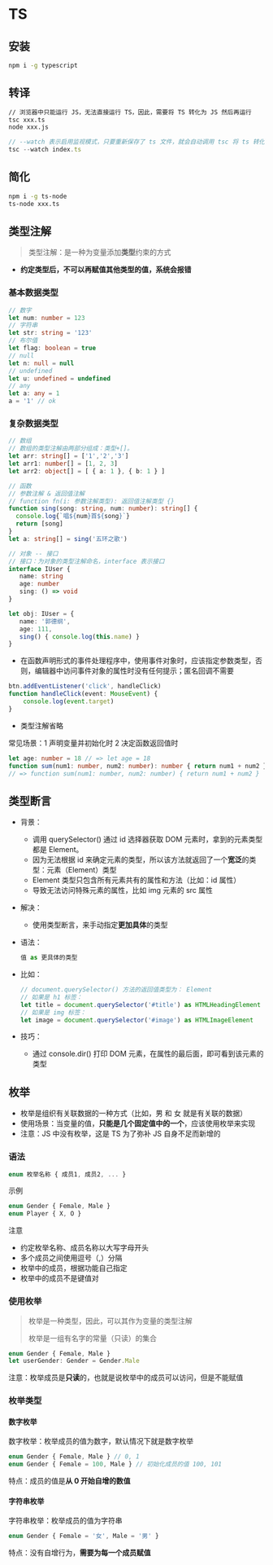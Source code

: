 # TS

## 安装

```bash
npm i -g typescript
```

## 转译

```bash
// 浏览器中只能运行 JS，无法直接运行 TS，因此，需要将 TS 转化为 JS 然后再运行
tsc xxx.ts
node xxx.js 
```

```js
// --watch 表示启用监视模式，只要重新保存了 ts 文件，就会自动调用 tsc 将 ts 转化为 js
tsc --watch index.ts
```

## 简化

```bash
npm i -g ts-node
ts-node xxx.ts
```

## 类型注解

> 类型注解：是一种为变量添加**类型**约束的方式

- **约定类型后，不可以再赋值其他类型的值，系统会报错**

### 基本数据类型

```ts
// 数字
let num: number = 123
// 字符串
let str: string = '123'
// 布尔值
let flag: boolean = true
// null
let n: null = null
// undefined
let u: undefined = undefined
// any
let a: any = 1
a = '1' // ok
```

### 复杂数据类型

```ts
// 数组
// 数组的类型注解由两部分组成：类型+[]。
let arr: string[] = ['1','2','3']
let arr1: number[] = [1, 2, 3]
let arr2: object[] = [ { a: 1 }, { b: 1 } ]
```

```ts
// 函数
// 参数注解 & 返回值注解
// function fn(i: 参数注解类型): 返回值注解类型 {}
function sing(song: string, num: number): string[] {
  console.log{`唱${num}首${song}`}
  return [song]
}
let a: string[] = sing('五环之歌')
```

```ts
// 对象 -- 接口
// 接口：为对象的类型注解命名，interface 表示接口
interface IUser {
   name: string
   age: number
   sing: () => void
}

let obj: IUser = {
   name: '郭德纲',
   age: 111,
   sing() { console.log(this.name) }
}
```

- 在函数声明形式的事件处理程序中，使用事件对象时，应该指定参数类型，否则，编辑器中访问事件对象的属性时没有任何提示；匿名回调不需要

```ts
btn.addEventListener('click', handleClick)
function handleClick(event: MouseEvent) {
	console.log(event.target)
}
```

- 类型注解省略

常见场景：1 声明变量并初始化时 2 决定函数返回值时

```ts
let age: number = 18 // => let age = 18 
function sum(num1: number, num2: number): number { return num1 + num2 } 
// => function sum(num1: number, num2: number) { return num1 + num2 }
```

## 类型断言

- 背景：
  - 调用 querySelector() 通过 id 选择器获取 DOM 元素时，拿到的元素类型都是 Element。
  - 因为无法根据 id 来确定元素的类型，所以该方法就返回了一个**宽泛**的类型：元素（Element）类型
  - Element 类型只包含所有元素共有的属性和方法（比如：id 属性）
  - 导致无法访问特殊元素的属性，比如 img 元素的 src 属性

- 解决：
  - 使用类型断言，来手动指定**更加具体**的类型

- 语法：

  ```javascript
  值 as 更具体的类型
  ```

- 比如：

  ```ts
  // document.querySelector() 方法的返回值类型为： Element 
  // 如果是 h1 标签： 
  let title = document.querySelector('#title') as HTMLHeadingElement 
  // 如果是 img 标签： 
  let image = document.querySelector('#image') as HTMLImageElement
  ```

- 技巧：
  - 通过 console.dir() 打印 DOM 元素，在属性的最后面，即可看到该元素的类型

## 枚举

- 枚举是组织有关联数据的一种方式（比如，男 和 女 就是有关联的数据）
- 使用场景：当变量的值，**只能是几个固定值中的一个**，应该使用枚举来实现
- 注意：JS 中没有枚举，这是 TS 为了弥补 JS 自身不足而新增的

### 语法

```ts
enum 枚举名称 { 成员1, 成员2, ... }
```

示例

```ts
enum Gender { Female, Male }
enum Player { X, O }
```

注意

- 约定枚举名称、成员名称以大写字母开头
- 多个成员之间使用逗号（,）分隔
- 枚举中的成员，根据功能自己指定
- 枚举中的成员不是键值对

### 使用枚举

> 枚举是一种类型，因此，可以其作为变量的类型注解
>
> 枚举是一组有名字的常量（只读）的集合

```ts
enum Gender { Female, Male }
let userGender: Gender = Gender.Male
```

注意：枚举成员是**只读**的，也就是说枚举中的成员可以访问，但是不能赋值

### 枚举类型

#### 数字枚举

数字枚举：枚举成员的值为数字，默认情况下就是数字枚举

```ts
enum Gender { Female, Male } // 0, 1
enum Gender { Female = 100, Male } // 初始化成员的值 100, 101
```

特点：成员的值是**从 0 开始自增的数值**

#### 字符串枚举

字符串枚举：枚举成员的值为字符串

```ts
enum Gender { Female = '女', Male = '男' }
```

特点：没有自增行为，**需要为每一个成员赋值**

